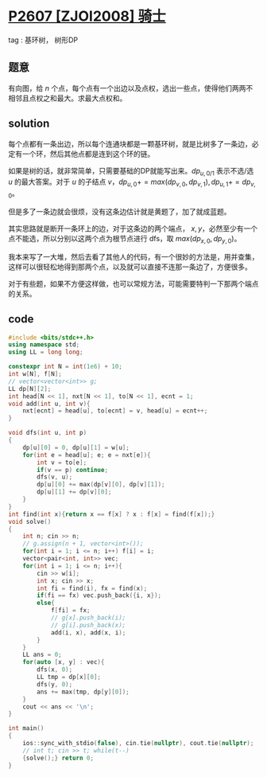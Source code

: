 # [P2607 [ZJOI2008] 骑士](https://www.luogu.com.cn/problem/P2607)

tag : 基环树， 树形DP

## 题意

有向图，给 $n$ 个点，每个点有一个出边以及点权，选出一些点，使得他们两两不相邻且点权之和最大。求最大点权和。

## solution

每个点都有一条出边，所以每个连通块都是一颗基环树，就是比树多了一条边，必定有一个环，然后其他点都是连到这个环的链。

如果是树的话，就非常简单，只需要基础的DP就能写出来。$dp_{u,0/1}$ 表示不选/选 $u$ 的最大答案。对于 $u$ 的子结点 $v$，$dp_{u,0} += max(dp_{v,0}, dp_{v,1}), dp_{u, 1} += dp_{v, 0}$。

但是多了一条边就会很烦，没有这条边估计就是黄题了，加了就成蓝题。

其实思路就是断开一条环上的边，对于这条边的两个端点， $x, y$，必然至少有一个点不能选，所以分别以这两个点为根节点进行 dfs，取 $max(dp_{x, 0}, dp_{y, 0})$。

我本来写了一大堆，然后去看了其他人的代码，有一个很妙的方法是，用并查集，这样可以很轻松地得到那两个点，以及就可以直接不连那一条边了，方便很多。

对于有些题，如果不方便这样做，也可以常规方法，可能需要特判一下那两个端点的关系。

## code

```cpp
#include <bits/stdc++.h>
using namespace std;
using LL = long long;

constexpr int N = int(1e6) + 10;
int w[N], f[N];
// vector<vector<int>> g;
LL dp[N][2];
int head[N << 1], nxt[N << 1], to[N << 1], ecnt = 1;
void add(int u, int v){
    nxt[ecnt] = head[u], to[ecnt] = v, head[u] = ecnt++;
}

void dfs(int u, int p)
{
    dp[u][0] = 0, dp[u][1] = w[u];
    for(int e = head[u]; e; e = nxt[e]){
        int v = to[e];
        if(v == p) continue;
        dfs(v, u);
        dp[u][0] += max(dp[v][0], dp[v][1]);
        dp[u][1] += dp[v][0];
    }
}
int find(int x){return x == f[x] ? x : f[x] = find(f[x]);}
void solve()
{
    int n; cin >> n;
    // g.assign(n + 1, vector<int>());
    for(int i = 1; i <= n; i++) f[i] = i;
    vector<pair<int, int>> vec;
    for(int i = 1; i <= n; i++){
        cin >> w[i];
        int x; cin >> x;
        int fi = find(i), fx = find(x);
        if(fi == fx) vec.push_back({i, x});
        else{
            f[fi] = fx;
            // g[x].push_back(i);
            // g[i].push_back(x);
            add(i, x), add(x, i);
        }
    }
    LL ans = 0;
    for(auto [x, y] : vec){
        dfs(x, 0);
        LL tmp = dp[x][0];
        dfs(y, 0);
        ans += max(tmp, dp[y][0]);
    }
    cout << ans << '\n';
}

int main()
{
    ios::sync_with_stdio(false), cin.tie(nullptr), cout.tie(nullptr);
    // int t; cin >> t; while(t--)
    {solve();} return 0;
}
```